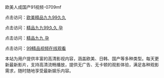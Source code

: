 欧美人成国产91视频-0709mf

点击访问：<a href="https://heiliaoow5kzm.pages.dev">欧美精品九九99久久</a>

点击访问：<a href="https://heiliao2dmwwy.pages.dev">精品九九99久久 孕</a>

点击访问：<a href="https://heiliaoll4qsx.pages.dev">精品九九 孕</a>

点击访问：<a href="https://heiliaowzu4ur.pages.dev">99精品视频在线观看</a>

本站为用户提供丰富的高清影视内容，涵盖欧美、日韩、国产等多种类型。每天更新最新影片，支持高清流畅播放，提供无广告、无卡顿的观影体验，满足各种观影需求，随时随地享受最新娱乐内容。

<span style="display:none;">[Canonical link](https://github.com/tg20250709/tg12 ）</span>
